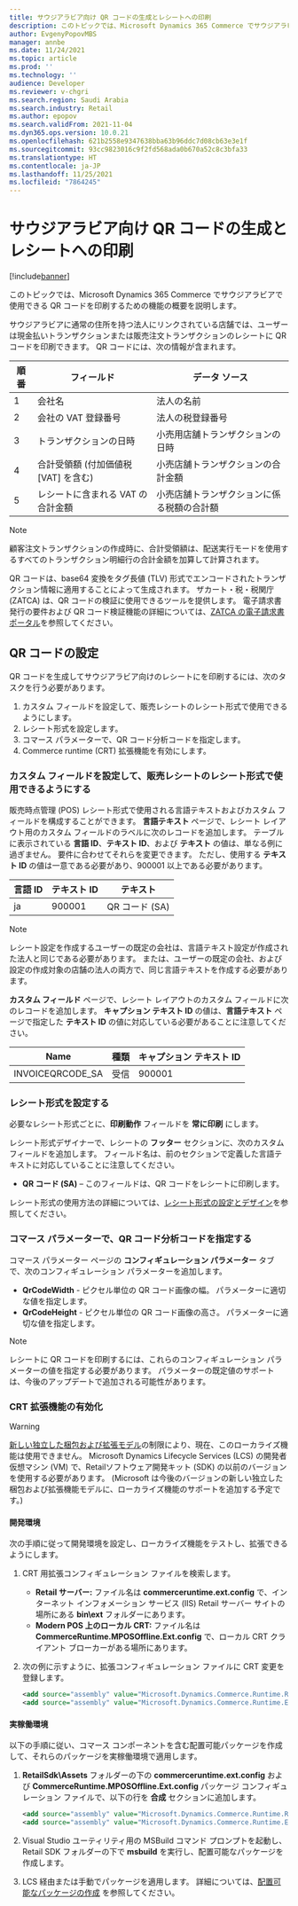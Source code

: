 ```yaml
---
title: サウジアラビア向け QR コードの生成とレシートへの印刷
description: このトピックでは、Microsoft Dynamics 365 Commerce でサウジアラビアで使用できる QR コードを印刷するための機能の概要を説明します。
author: EvgenyPopovMBS
manager: annbe
ms.date: 11/24/2021
ms.topic: article
ms.prod: ''
ms.technology: ''
audience: Developer
ms.reviewer: v-chgri
ms.search.region: Saudi Arabia
ms.search.industry: Retail
ms.author: epopov
ms.search.validFrom: 2021-11-04
ms.dyn365.ops.version: 10.0.21
ms.openlocfilehash: 621b2558e9347638bba63b96ddc7d08cb63e3e1f
ms.sourcegitcommit: 93cc9823016c9f2fd568ada0b670a52c8c3bfa33
ms.translationtype: HT
ms.contentlocale: ja-JP
ms.lasthandoff: 11/25/2021
ms.locfileid: "7864245"
---
```

# <a name="generate-qr-codes-and-print-them-on-receipts-for-saudi-arabia"></a>サウジアラビア向け QR コードの生成とレシートへの印刷

[!include[banner](../includes/banner.md)]

このトピックでは、Microsoft Dynamics 365 Commerce でサウジアラビアで使用できる QR コードを印刷するための機能の概要を説明します。

サウジアラビアに通常の住所を持つ法人にリンクされている店舗では、ユーザーは現金払いトランザクションまたは販売注文トランザクションのレシートに QR コードを印刷できます。 QR コードには、次の情報が含まれます。

| 順番 | フィールド                                                    | データ ソース |
|----------| ---------------------------------------------------------|-------------|
| 1        | 会社名                                             | 法人の名前 |
| 2        | 会社の VAT 登録番号                          | 法人の税登録番号 |
| 3        | トランザクションの日時                             | 小売用店舗トランザクションの日時 |
| 4        | 合計受領額 (付加価値税 \[VAT\] を含む) | 小売店舗トランザクションの合計金額 |
| 5        | レシートに含まれる VAT の合計金額                  | 小売店舗トランザクションに係る税額の合計額 |

> [!NOTE]
> 顧客注文トランザクションの作成時に、合計受領額は、配送実行モードを使用するすべてのトランザクション明細行の合計金額を加算して計算されます。

QR コードは、base64 変換をタグ長値 (TLV) 形式でエンコードされたトランザクション情報に適用することによって生成されます。 ザカート・税・税関庁 (ZATCA) は、QR コードの検証に使用できるツールを提供します。 電子請求書発行の要件および QR コード検証機能の詳細については、[ZATCA の電子請求書ポータル](https://zatca.gov.sa/en/E-Invoicing/Pages/default.aspx)を参照してください。

## <a name="set-up-qr-codes"></a>QR コードの設定

QR コードを生成してサウジアラビア向けのレシートにを印刷するには、次のタスクを行う必要があります。

1. カスタム フィールドを設定して、販売レシートのレシート形式で使用できるようにします。
1. レシート形式を設定します。
1. コマース パラメーターで、QR コード分析コードを指定します。
1. Commerce runtime (CRT) 拡張機能を有効にします。

### <a name="configure-custom-fields-so-that-they-can-be-used-in-receipt-formats-for-sales-receipts"></a>カスタム フィールドを設定して、販売レシートのレシート形式で使用できるようにする

販売時点管理 (POS) レシート形式で使用される言語テキストおよびカスタム フィールドを構成することができます。 **言語テキスト** ページで、レシート レイアウト用のカスタム フィールドのラベルに次のレコードを追加します。 テーブルに表示されている **言語 ID**、**テキスト ID**、および **テキスト** の値は、単なる例に過ぎません。 要件に合わせてそれらを変更できます。 ただし、使用する **テキスト ID** の値は一意である必要があり、900001 以上である必要があります。

| 言語 ID | テキスト ID | テキスト         |
|-------------|---------|--------------|
| ja       | 900001  | QR コード (SA) |

> [!NOTE]
> レシート設定を作成するユーザーの既定の会社は、言語テキスト設定が作成された法人と同じである必要があります。 または、ユーザーの既定の会社、および設定の作成対象の店舗の法人の両方で、同じ言語テキストを作成する必要があります。

**カスタム フィールド** ページで、レシート レイアウトのカスタム フィールドに次のレコードを追加します。 **キャプション テキスト ID** の値は、**言語テキスト** ページで指定した **テキスト ID** の値に対応している必要があることに注意してください。

| Name             | 種類    | キャプション テキスト ID |
|------------------|---------|-----------------|
| INVOICEQRCODE_SA | 受信 | 900001          |

### <a name="configure-receipt-formats"></a>レシート形式を設定する

必要なレシート形式ごとに、**印刷動作** フィールドを **常に印刷** にします。

レシート形式デザイナーで、レシートの **フッター** セクションに、次のカスタム フィールドを追加します。 フィールド名は、前のセクションで定義した言語テキストに対応していることに注意してください。

- **QR コード (SA)** – このフィールドは、QR コードをレシートに印刷します。

レシート形式の使用方法の詳細については、[レシート形式の設定とデザイン](../receipt-templates-printing.md)を参照してください。

### <a name="specify-qr-code-dimensions-in-commerce-parameters"></a>コマース パラメーターで、QR コード分析コードを指定する

コマース パラメーター ページの **コンフィギュレーション パラメーター** タブで、次のコンフィギュレーション パラメーターを追加します。

- **QrCodeWidth** - ピクセル単位の QR コード画像の幅。 パラメーターに適切な値を指定します。
- **QrCodeHeight** - ピクセル単位の QR コード画像の高さ。 パラメーターに適切な値を指定します。

> [!NOTE]
> レシートに QR コードを印刷するには、これらのコンフィギュレーション パラメーターの値を指定する必要があります。 パラメーターの既定値のサポートは、今後のアップデートで追加される可能性があります。

### <a name="enable-crt-extensions"></a>CRT 拡張機能の有効化

> [!WARNING]
> [新しい独立した梱包および拡張モデル](../dev-itpro/build-pipeline.md)の制限により、現在、このローカライズ機能は使用できません。 Microsoft Dynamics Lifecycle Services (LCS) の開発者仮想マシン (VM) で、Retailソフトウェア開発キット (SDK) の以前のバージョンを使用する必要があります。 (Microsoft は今後のバージョンの新しい独立した梱包および拡張機能モデルに、ローカライズ機能のサポートを追加する予定です。)

#### <a name="development-environment"></a>開発環境

次の手順に従って開発環境を設定し、ローカライズ機能をテストし、拡張できるようにします。

1. CRT 用拡張コンフィギュレーション ファイルを検索します。

    - **Retail サーバー:** ファイル名は **commerceruntime.ext.config** で、インターネット インフォメーション サービス (IIS) Retail サーバー サイトの場所にある **bin\\ext** フォルダーにあります。
    - **Modern POS 上のローカル CRT:** ファイル名は **CommerceRuntime.MPOSOffline.Ext.config** で、ローカル CRT クライアント ブローカーがある場所にあります。

1. 次の例に示すように、拡張コンフィギュレーション ファイルに CRT 変更を登録します。

    ``` xml
    <add source="assembly" value="Microsoft.Dynamics.Commerce.Runtime.ReceiptsSaudiArabia" />
    <add source="assembly" value="Microsoft.Dynamics.Commerce.Runtime.ElectronicReporting" />
    ```

#### <a name="production-environment"></a>実稼働環境

以下の手順に従い、コマース コンポーネントを含む配置可能パッケージを作成して、それらのパッケージを実稼働環境で適用します。

1. **RetailSdk\\Assets** フォルダーの下の **commerceruntime.ext.config** および **CommerceRuntime.MPOSOffline.Ext.config** パッケージ コンフィギュレーション ファイルで、以下の行を **合成** セクションに追加します。

    ``` xml 
    <add source="assembly" value="Microsoft.Dynamics.Commerce.Runtime.ReceiptsSaudiArabia" />
    <add source="assembly" value="Microsoft.Dynamics.Commerce.Runtime.ElectronicReporting" />
    ```

1. Visual Studio ユーティリティ用の MSBuild コマンド プロンプトを起動し、Retail SDK フォルダーの下で **msbuild** を実行し、配置可能なパッケージを作成します。
1. LCS 経由または手動でパッケージを適用します。 詳細については、[配置可能なパッケージの作成](../dev-itpro/retail-sdk/retail-sdk-packaging.md) を参照してください。
